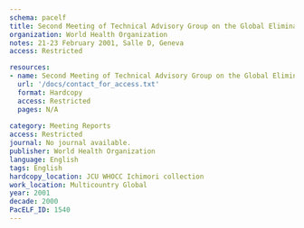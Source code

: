 ```yaml
---
schema: pacelf
title: Second Meeting of Technical Advisory Group on the Global Elimination of Lymphatic Filariasis
organization: World Health Organization
notes: 21-23 February 2001, Salle D, Geneva
access: Restricted

resources:
- name: Second Meeting of Technical Advisory Group on the Global Elimination of Lymphatic Filariasis
  url: '/docs/contact_for_access.txt'
  format: Hardcopy
  access: Restricted
  pages: N/A
 
category: Meeting Reports
access: Restricted
journal: No journal available.
publisher: World Health Organization
language: English 
tags: English 
hardcopy_location: JCU WHOCC Ichimori collection
work_location: Multicountry Global
year: 2001
decade: 2000
PacELF_ID: 1540
---
```

